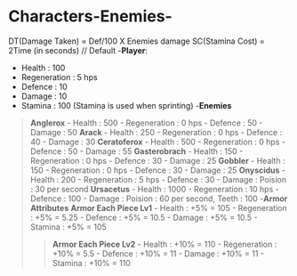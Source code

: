 # Characters-Enemies-
DT(Damage Taken) = Def/100 X Enemies damage 
SC(Stamina Cost) = 2Time (in seconds)
// Default
-**Player**:
  - Health       : 100
  - Regeneration : 5 hps
  - Defence      : 10 
  - Damage       : 10
  - Stamina      : 100 (Stamina is used when sprinting) 
-**Enemies**
  >**Anglerox**
    - Health       : 500
    - Regeneration : 0 hps
    - Defence      : 50
    - Damage       : 50
  >**Arack**
    - Health       : 250
    - Regeneration : 0 hps
    - Defence      : 40
    - Damage       : 30
>**Ceratoferox**
    - Health       : 500
    - Regeneration : 0 hps
    - Defence      : 50
    - Damage       : 55
>**Gasterobrach**
    - Health       : 150
    - Regeneration : 0 hps
    - Defence      : 30
    - Damage       : 25
>**Gobbler**
    - Health       : 150
    - Regeneration : 0 hps
    - Defence      : 30
    - Damage       : 25
>**Onyscidus**
    - Health       : 200
    - Regeneration : 5 hps
    - Defence      : 30
    - Damage       : Poision : 30 per second
>**Ursacetus**
    - Health       : 1000
    - Regeneration : 10 hps
    - Defence      : 100
    - Damage       : Poision : 60 per second, Teeth : 100
-**Armor Attributes**
>**Armor Each Piece Lv1**
    - Health       : +5% = 105
    - Regeneration : +5% = 5.25
    - Defence      : +5% = 10.5
    - Damage       : +5% = 10.5
    - Stamina      : +5% = 105
>>**Armor Each Piece Lv2**
    - Health       : +10% = 110
    - Regeneration : +10% = 5.5
    - Defence      : +10% = 11
    - Damage       : +10% = 11
    - Stamina      : +10% = 110
